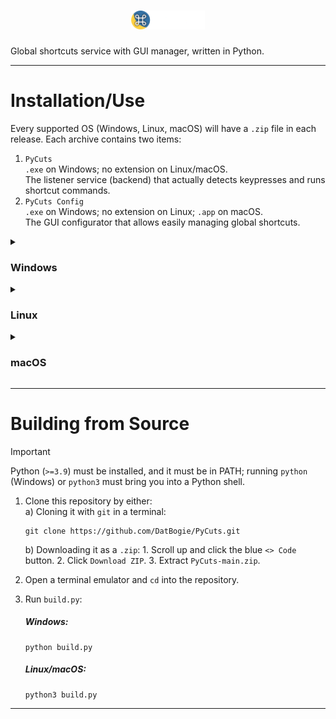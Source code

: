 <h1 align="center"><img src="./icons/PyCutsLogoFull.png" height="30px"></h1>
Global shortcuts service with GUI manager, written in Python.

---

# Installation/Use
Every supported OS (Windows, Linux, macOS) will have a `.zip` file in each release. Each archive contains two items:

1. `PyCuts`
<br>`.exe` on Windows; no extension on Linux/macOS.
<br>The listener service (backend) that actually detects keypresses and runs shortcut commands.
2. `PyCuts Config`
<br>`.exe` on Windows; no extension on Linux; `.app` on macOS.
<br>The GUI configurator that allows easily managing global shortcuts.

<details>
<summary><h3>Windows</h3></summary>
<ol>
	<li>Download and extract <code>PyCuts-win.zip</code> from the <a href="https://github.com/DatBogie/PyCuts/releases/latest">latest release</a>.</li>
	<li>Run <code>install-win.bat</code> to create Start Menu shortcuts and install the <code>.exe</code>s to <code>%LOCALAPPDATA%\PyCuts</code>.</li>
	<li>Open <code>PyCuts</code> to start the PyCuts listener service.</li>
	<li>Right click on the tray icon and select <code>Open GUI</code> to open the GUI manager, or simply open <code>PyCuts Config</code>.</li>
</ol>
</details>

<details>
<summary><h3>Linux</h3></summary>
<ol>
	<li>Download and extract <code>PyCuts-lin.zip</code> from the <a href="https://github.com/DatBogie/PyCuts/releases/latest">latest release</a>.</li>
	<li>Run <code>install-lin.sh</code> to create <code>~/.local/share/applications</code> <code>.desktop</code> files and install the binaries to <code>~/.local/share/PyCuts</code>.</li>
	<li>Open <code>PyCuts</code> to start the PyCuts listener service.</li>
	<li>Right click on the tray icon and select <code>Open GUI</code> to open the GUI manager, or simply open <code>PyCuts Config</code>.</li>
</ol>
</details>

<details>
<summary><h3>macOS</h3></summary>
<ol>
<li>Download and extract <code>PyCuts-mac.zip</code> from the <a href="https://github.com/DatBogie/PyCuts/releases/latest">latest release</a>.</li>
<li>Run <code>install-mac.sh</code> to install <code>PyCuts Config.app</code> to <code>~/Applications</code>, and <code>PyCuts</code> to <code>/usr/local/bin</code>.</li>
<li>Open Terminal (or any other terminal emulator) and run <code>pycuts</code>. It may ask for or complain about not having certain permissions. Once it does, or you start seeing output, close the terminal window.</li>
<li>Open System Settings, go to <code>Privacy & Security > Accessibility</code>, and turn on the switch next to Terminal (or your terminal emulator app).</li>
<li>In System Settings, go to <code>Privacy & Security > Input Monitoring</code>, and turn on the switch next to Terminal (or your terminal emulator app).</li>
<li>Open Terminal (or any other terminal emulator) and run <code>pycuts</code> to start the PyCuts listener service.</li>
<li>Right click on the tray icon and select <code>Open GUI</code> to open the GUI manager, or simply open <code>PyCuts Config</code> from Launchpad or Spotlight Search.</li>
</ol>
</details>

---

# Building from Source
> [!Important]
> Python (`>=3.9`) must be installed, and it must be in PATH; running `python` (Windows) or `python3` must bring you into a Python shell.

1. Clone this repository by either:
	<br>a) Cloning it with `git` in a terminal:

	```
	git clone https://github.com/DatBogie/PyCuts.git
	```
	b) Downloading it as a `.zip`:
		1. Scroll up and click the blue `<> Code` button.
		2. Click `Download ZIP`.
		3. Extract `PyCuts-main.zip`.
2. Open a terminal emulator and `cd` into the repository.
3. Run `build.py`:
	##### Windows:

	```
	python build.py
	```
	##### Linux/macOS:

	```
	python3 build.py
	```
---
